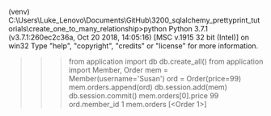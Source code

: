 
(venv) C:\Users\Luke_Lenovo\Documents\GitHub\3200_sqlalchemy_prettyprint_tutorials\create_one_to_many_relationship>python
Python 3.7.1 (v3.7.1:260ec2c36a, Oct 20 2018, 14:05:16) [MSC v.1915 32 bit (Intel)] on win32
Type "help", "copyright", "credits" or "license" for more information.
>>> from application import db
>>> db.create_all()
>>> from application import Member, Order
>>> mem = Member(username='Susan')
>>> ord = Order(price=99)
>>> mem.orders.append(ord)
>>> db.session.add(mem)
>>> db.session.commit()
>>> mem.orders[0].price
99
>>> ord.member_id
1
>>> mem.orders
[<Order 1>]

